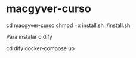 # macgyver-curso

cd macgyver-curso
chmod +x install.sh
./install.sh

Para instalar o dify

cd dify
docker-compose uo
